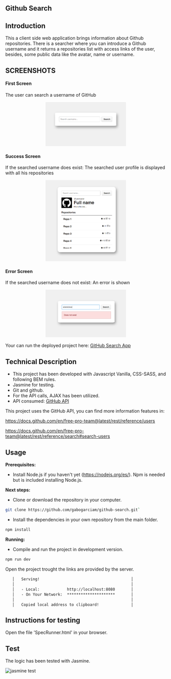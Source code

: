 ## Github Search


## Introduction

This a client side web application brings information about Github repositories. There is a searcher where you can introduce a Github username and it returns a repositories list with access links of the user, besides, some public data like the avatar, name or username.

## SCREENSHOTS

#### First Screen

The user can search a username of GitHub

<p align="center">
  <img width="50%" height="50%" src="./public/images/Search-screen.png">
</p>

#### Success Screen

If the searched username does exist: The searched user profile is displayed with all his repositories

<p align="center">
  <img width="50%" height="50%" src="./public/images/Profile-screen.png">
</p>

#### Error Screen

If the searched username does not exist: An error is shown

<p align="center">
  <img width="50%" height="50%" src="./public/images/Error-screen.png">
</p>

Your can run the deployed project here: [GitHub Search App](https://github-searching.herokuapp.com/)

## Technical Description

- This project has been developed with Javascript Vanilla, CSS-SASS, and following BEM rules.
- Jasmine for testing.
- Git and github.
- For the API calls, AJAX has been utilized.
- API consumed: [GitHub API](https://docs.github.com/en/free-pro-team@latest/rest)

This project uses the GitHub API, you can find more information features in:

https://docs.github.com/en/free-pro-team@latest/rest/reference/users

https://docs.github.com/en/free-pro-team@latest/rest/reference/search#search-users

## Usage

**Prerequisites:**

- Install Node.js if you haven't yet (https://nodejs.org/es/). Npm is needed but is included installing Node.js.

**Next steps:**

- Clone or download the repository in your computer.

```bash
git clone https://github.com/gabogarciam/github-search.git`
```
- Install the dependencies in your own repository from the main folder.

```bash
npm install
```

**Running:**

- Compile and run the project in development version.
```bash
npm run dev

```

Open the project trought the links are provided by the server.

```
   │   Serving!                                        │
   │                                                   │
   │   - Local:            http://localhost:8080       │
   │   - On Your Network:  *********************       │
   │                                                   │
   │   Copied local address to clipboard!              │
```

## Instructions for testing

Open the file 'SpecRunner.html' in your browser.

## Test

The logic has been tested with Jasmine.

![jasmine test](./images/test-jasmine.png)